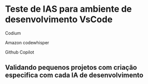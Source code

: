 <h1>Teste de IAS para ambiente de desenvolvimento VsCode</h1>
<p>Codium</p>
<p>Amazon codewhisper</p>
<p>Github Copilot</p>
<h2>Validando pequenos projetos com criação especifica com cada IA de desenvolvimento</h2>
